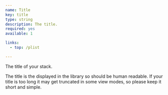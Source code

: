 ```yaml
---
name: Title
key: title
type: string
description: The title.
required: yes
available: 1

links:
  - top: /plist

---
```


The title of your stack. 

The title is the displayed in the library so should be human readable. If your title is too long it may get truncated in some view modes, so please keep it short and simple.